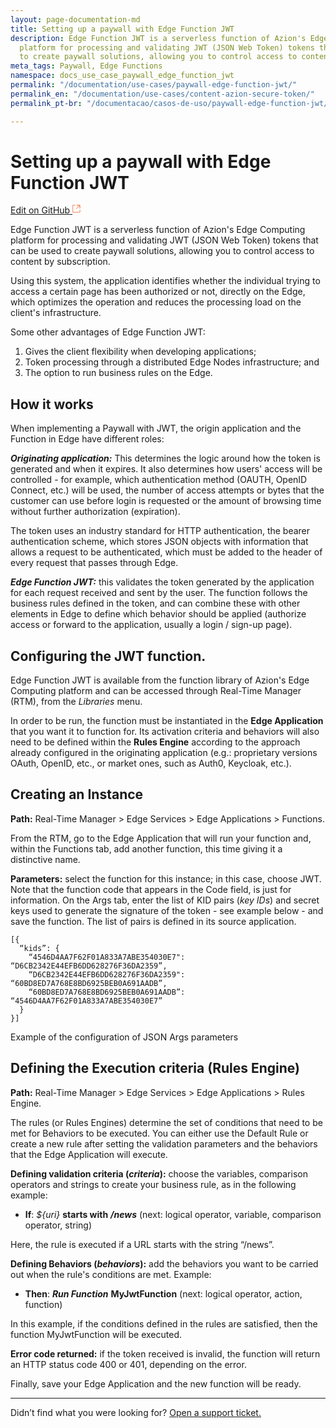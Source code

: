 ```yaml
---
layout: page-documentation-md
title: Setting up a paywall with Edge Function JWT
description: Edge Function JWT is a serverless function of Azion's Edge Computing
  platform for processing and validating JWT (JSON Web Token) tokens that can be used
  to create paywall solutions, allowing you to control access to content by subscription.
meta_tags: Paywall, Edge Functions
namespace: docs_use_case_paywall_edge_function_jwt
permalink: "/documentation/use-cases/paywall-edge-function-jwt/"
permalink_en: "/documentation/use-cases/content-azion-secure-token/"
permalink_pt-br: "/documentacao/casos-de-uso/paywall-edge-function-jwt/"

---
```

# Setting up a paywall with Edge Function JWT

[Edit on GitHub <svg width="14" height="14" xmlns="http://www.w3.org/2000/svg"><g fill="none" stroke="#F3652B"><path d="M4.81.71H.672v11.43H12.1V8.001" stroke-width=".8"/><path d="M6.87.786h5.155V5.94M6.31 6.5L12.026.786"/></g></svg>](https://github.com/aziontech/docs_en/edit/master/use-cases/paywall-edge-function-jwt/2021-01-14-index.md)

Edge Function JWT is a serverless function of Azion's Edge Computing platform for processing and validating JWT (JSON Web Token) tokens that can be used to create paywall solutions, allowing you to control access to content by subscription.

Using this system, the application identifies whether the individual trying to access a certain page has been authorized or not, directly on the Edge, which optimizes the operation and reduces the processing load on the client's infrastructure.

Some other advantages of Edge Function JWT:

1. Gives the client flexibility when developing applications;
2. Token processing through a distributed Edge Nodes infrastructure; and
3. The option to run business rules on the Edge.

## How it works

When implementing a Paywall with JWT, the origin application and the Function in Edge have different roles:

**_Originating application:_** This determines the logic around how the token is generated and when it expires. It also determines how users' access will be controlled - for example, which authentication method (OAUTH, OpenID Connect, etc.) will be used, the number of access attempts or bytes that the customer can use before login is requested or the amount of browsing time without further authorization (expiration).

The token uses an industry standard for HTTP authentication, the bearer authentication scheme, which stores JSON objects with information that allows a request to be authenticated, which must be added to the header of every request that passes through Edge.

**_Edge Function JWT:_** this validates the token generated by the application for each request received and sent by the user. The function follows the business rules defined in the token, and can combine these with other elements in Edge to define which behavior should be applied (authorize access or forward to the application, usually a login / sign-up page).

## Configuring the JWT function.

Edge Function JWT is available from the function library of Azion's Edge Computing platform and can be accessed through Real-Time Manager (RTM), from the _Libraries_ menu.

In order to be run, the function must be instantiated in the **Edge Application** that you want it to function for. Its activation criteria and behaviors will also need to be defined within the **Rules Engine** according to the approach already configured in the originating application (e.g.: proprietary versions OAuth, OpenID, etc., or market ones, such as Auth0, Keycloak, etc.).

## Creating an Instance

**Path:** Real-Time Manager > Edge Services > Edge Applications > Functions.

From the RTM, go to the Edge Application that will run your function and, within the Functions tab, add another function, this time giving it a distinctive name.

**Parameters:** select the function for this instance; in this case, choose JWT. Note that the function code that appears in the Code field, is just for information. On the Args tab, enter the list of KID pairs (_key IDs_) and secret keys used to generate the signature of the token - see example below - and save the function. The list of pairs is defined in its source application.

    [{
      “kids”: {
        “4546D4AA7F62F01A833A7ABE354030E7": “D6CB2342E44EFB6DD628276F36DA2359”,
        “D6CB2342E44EFB6DD628276F36DA2359": “60BD8ED7A768E8BD6925BEB0A691AADB”,
        “60BD8ED7A768E8BD6925BEB0A691AADB”: “4546D4AA7F62F01A833A7ABE354030E7”
      }
    }]

Example of the configuration of JSON Args parameters

## Defining the Execution criteria (Rules Engine)

**Path:** Real-Time Manager > Edge Services > Edge Applications > Rules Engine.

The rules (or Rules Engines) determine the set of conditions that need to be met for Behaviors to be executed. You can either use the Default Rule or create a new rule after setting the validation parameters and the behaviors that the Edge Application will execute.

**Defining validation criteria (_criteria_):** choose the variables, comparison operators and strings to create your business rule, as in the following example:

* **If**: _${uri}_ **starts with** **_/news_**
  (next: logical operator, variable, comparison operator, string)

Here, the rule is executed if a URL starts with the string “/news”.

**Defining Behaviors (_behaviors_):** add the behaviors you want to be carried out when the rule's conditions are met. Example:

* **Then**: **_Run Function_** **MyJwtFunction**
  (next: logical operator, action, function)

In this example, if the conditions defined in the rules are satisfied, then the function MyJwtFunction will be executed.

**Error code returned:** if the token received is invalid, the function will return an HTTP status code 400 or 401, depending on the error.

Finally, save your Edge Application and the new function will be ready.

***

Didn’t find what you were looking for? [Open a support ticket.](https://tickets.azion.com/)